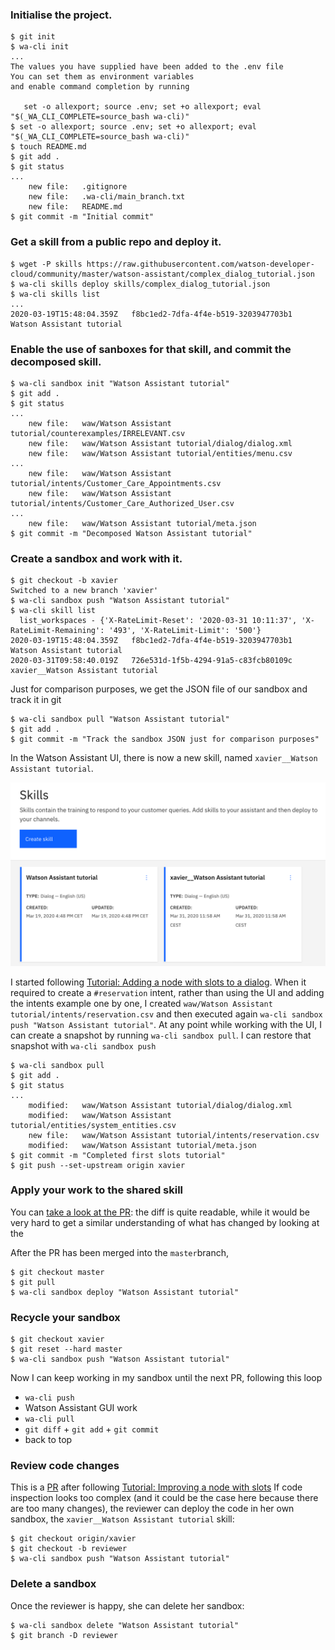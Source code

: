 
### Initialise the project.

```
$ git init
$ wa-cli init
...
The values you have supplied have been added to the .env file
You can set them as environment variables
and enable command completion by running

   set -o allexport; source .env; set +o allexport; eval "$(_WA_CLI_COMPLETE=source_bash wa-cli)"
$ set -o allexport; source .env; set +o allexport; eval "$(_WA_CLI_COMPLETE=source_bash wa-cli)"
$ touch README.md
$ git add .
$ git status
...
	new file:   .gitignore
	new file:   .wa-cli/main_branch.txt
	new file:   README.md
$ git commit -m "Initial commit"
```

### Get a skill from a public repo and deploy it.

```
$ wget -P skills https://raw.githubusercontent.com/watson-developer-cloud/community/master/watson-assistant/complex_dialog_tutorial.json
$ wa-cli skills deploy skills/complex_dialog_tutorial.json
$ wa-cli skills list
...
2020-03-19T15:48:04.359Z   f8bc1ed2-7dfa-4f4e-b519-3203947703b1   Watson Assistant tutorial
```

### Enable the use of sanboxes for that skill, and commit the decomposed skill.

```
$ wa-cli sandbox init "Watson Assistant tutorial"
$ git add .
$ git status
...
	new file:   waw/Watson Assistant tutorial/counterexamples/IRRELEVANT.csv
	new file:   waw/Watson Assistant tutorial/dialog/dialog.xml
	new file:   waw/Watson Assistant tutorial/entities/menu.csv
...
	new file:   waw/Watson Assistant tutorial/intents/Customer_Care_Appointments.csv
	new file:   waw/Watson Assistant tutorial/intents/Customer_Care_Authorized_User.csv
...
	new file:   waw/Watson Assistant tutorial/meta.json
$ git commit -m "Decomposed Watson Assistant tutorial"
```


### Create a sandbox and work with it.

```
$ git checkout -b xavier
Switched to a new branch 'xavier'
$ wa-cli sandbox push "Watson Assistant tutorial"
$ wa-cli skill list
  list_workspaces - {'X-RateLimit-Reset': '2020-03-31 10:11:37', 'X-RateLimit-Remaining': '493', 'X-RateLimit-Limit': '500'}
2020-03-19T15:48:04.359Z   f8bc1ed2-7dfa-4f4e-b519-3203947703b1   Watson Assistant tutorial
2020-03-31T09:58:40.019Z   726e531d-1f5b-4294-91a5-c83fcb80109c   xavier__Watson Assistant tutorial
```

Just for comparison purposes, we get the JSON file of our sandbox and track it in git

```
$ wa-cli sandbox pull "Watson Assistant tutorial"
$ git add .
$ git commit -m "Track the sandbox JSON just for comparison purposes"
```


In the Watson Assistant UI, there is now a new skill, named
`xavier__Watson Assistant tutorial`.

![2 skills in the UI](doc/two-skills-ui.png)


I started following [Tutorial: Adding a node with
slots to a dialog](https://cloud.ibm.com/docs/assistant?topic=assistant-tutorial-slots).
When it required to create a `#reservation` intent, rather than using the UI and adding
the intents example one by one, I created
`waw/Watson Assistant tutorial/intents/reservation.csv` and then executed again 
`wa-cli sandbox push "Watson Assistant tutorial"`. At any point while working
with the UI, I can create a snapshot by running `wa-cli sandbox pull`. I can restore
that snapshot with `wa-cli sandbox push`

```
$ wa-cli sandbox pull
$ git add .
$ git status
...
	modified:   waw/Watson Assistant tutorial/dialog/dialog.xml
	modified:   waw/Watson Assistant tutorial/entities/system_entities.csv
	new file:   waw/Watson Assistant tutorial/intents/reservation.csv
	modified:   waw/Watson Assistant tutorial/meta.json
$ git commit -m "Completed first slots tutorial"
$ git push --set-upstream origin xavier
```

### Apply your work to the shared skill

You can [take a look at the
PR](https://github.com/xverges/wa-cli-demo/pull/1/files#diff-ca48ca00d4b4567e58414f4bfc230146):
the diff is quite readable, while it would be very hard to get a similar
understanding of what has changed by looking at the

After the PR has been merged into the `master`branch,

```
$ git checkout master
$ git pull
$ wa-cli sandbox deploy "Watson Assistant tutorial"
```

### Recycle your sandbox

```
$ git checkout xavier
$ git reset --hard master
$ wa-cli sandbox push "Watson Assistant tutorial"
```

Now I can keep working in my sandbox until the next PR,
following this loop

* `wa-cli push`
* Watson Assistant GUI work
* `wa-cli pull`
* `git diff` + `git add` + `git commit`
* back to top


### Review code changes

This is a [PR](https://github.com/xverges/wa-cli-demo/pull/2)
after following [Tutorial: Improving a node with
slots](https://cloud.ibm.com/docs/assistant?topic=assistant-tutorial-slots-complex) 
If code inspection looks too complex (and it could be the case here because
there are too many changes), the reviewer can deploy the code in
her own sandbox, the `xavier__Watson Assistant tutorial` skill:

```
$ git checkout origin/xavier
$ git checkout -b reviewer
$ wa-cli sandbox push "Watson Assistant tutorial"
```

### Delete a sandbox

Once the reviewer is happy, she can delete her sandbox:

```
$ wa-cli sandbox delete "Watson Assistant tutorial"
$ git branch -D reviewer
```
